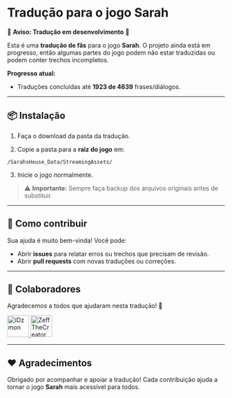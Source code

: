 # Tradução para o jogo Sarah

🚧 **Aviso: Tradução em desenvolvimento** 🚧

Esta é uma **tradução de fãs** para o jogo **Sarah**. O projeto ainda está em progresso, então algumas partes do jogo podem não estar traduzidas ou podem conter trechos incompletos.

**Progresso atual:**

- Traduções concluídas até **1923 de 4639** frases/diálogos.

---

## 📦 Instalação

1. Faça o download da pasta da tradução.

2. Copie a pasta para a **raiz do jogo** em:

```
/SarahsHouse_Data/StreamingAssets/
```

3. Inicie o jogo normalmente.

> ⚠️ **Importante:** Sempre faça backup dos arquivos originais antes de substituir.

---

## 🤝 Como contribuir

Sua ajuda é muito bem-vinda! Você pode:

- Abrir **issues** para relatar erros ou trechos que precisam de revisão.  
- Abrir **pull requests** com novas traduções ou correções.

---

## 🙌 Colaboradores

Agradecemos a todos que ajudaram nesta tradução! 🎉

<a href="https://github.com/iDzmon">
  <img src="https://avatars.githubusercontent.com/u/234838045?v=4" width="50" height="50" alt="iDzmon" />
</a>
<a href="https://github.com/ZeffTheCreator">
  <img src="https://avatars.githubusercontent.com/u/234838814?v=4" width="50" height="50" alt="ZeffTheCreator" />
</a>

---

## ❤️ Agradecimentos

Obrigado por acompanhar e apoiar a tradução! Cada contribuição ajuda a tornar o jogo **Sarah** mais acessível para todos.
